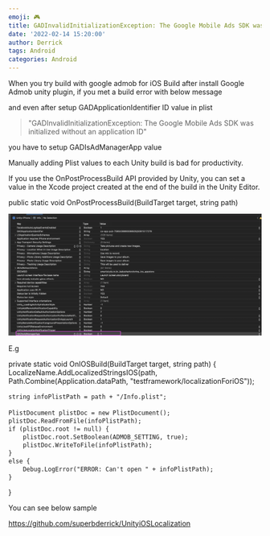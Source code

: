 ```yaml
---
emoji: 🎮 
title: GADInvalidInitializationException: The Google Mobile Ads SDK was initialized without an application ID
date: '2022-02-14 15:20:00'
author: Derrick
tags: Android
categories: Android
---
```


When you try build with google admob for iOS Build after install Google Admob unity plugin, if you met a build error with below message

and even after setup GADApplicationIdentifier ID value in plist

> "GADInvalidInitializationException: The Google Mobile Ads SDK was initialized without an application ID"

you have to setup GADIsAdManagerApp value


 Manually adding Plist values ​​to each Unity build is bad for productivity.

If you use the OnPostProcessBuild API provided by Unity, you can set a value in the Xcode project created at the end of the build in the Unity Editor.

public static void OnPostProcessBuild(BuildTarget target, string path)



![](error.png)
 

E.g

private static void OnIOSBuild(BuildTarget target, string path)
{
    LocalizeName.AddLocalizedStringsIOS(path, Path.Combine(Application.dataPath, "testframework/localizationForiOS"));
    
    string infoPlistPath = path + "/Info.plist";

    PlistDocument plistDoc = new PlistDocument();
    plistDoc.ReadFromFile(infoPlistPath);
    if (plistDoc.root != null) {
        plistDoc.root.SetBoolean(ADMOB_SETTING, true);
        plistDoc.WriteToFile(infoPlistPath);
    }
    else {
        Debug.LogError("ERROR: Can't open " + infoPlistPath);
    }
}
 

You can see below sample

https://github.com/superbderrick/UnityiOSLocalization



